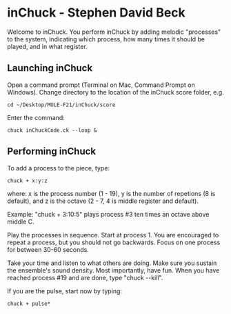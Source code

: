 # inChuck - Stephen David Beck

Welcome to inChuck. You perform inChuck by adding melodic "processes"
to the system, indicating which process, how many times it should be played,
and in what register.

## Launching inChuck
Open a command prompt (Terminal on Mac, Command Prompt on Windows). Change directory to the location of the inChuck score folder, e.g.  
  
```cd ~/Desktop/MULE-F21/inChuck/score```  
  
Enter the command:  
  
```chuck inChuckCode.ck --loop &```
  
## Performing inChuck

To add a process to the piece, type:  
   
```chuck + x:y:z```  
   
where:
 x is the process number (1 - 19),
 y is the number of repetions (8 is default), and
 z is the octave (2 - 7, 4 is middle register and default).
   
Example: "chuck + 3:10:5" plays process #3 ten times an octave above middle C.
   
Play the processes in sequence. Start at process 1. You are encouraged to 
repeat a process, but you should not go backwards. Focus on one process for
between 30-60 seconds.
   
Take your time and listen to what others are doing. Make sure you sustain the
ensemble's sound density. Most importantly, have fun.
When you have reached process #19 and are done, type "chuck --kill".
   
If you are the pulse, start now by typing:  
   
```chuck + pulse*```